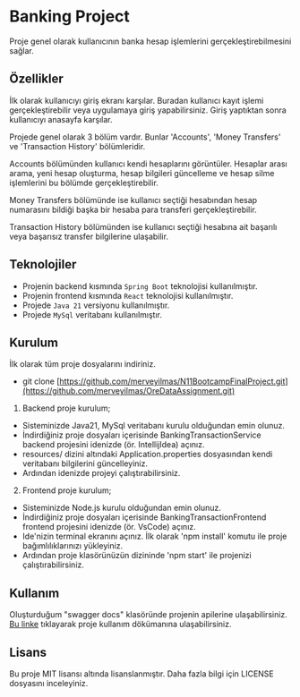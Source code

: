 # Banking Project

Proje genel olarak kullanıcının banka hesap işlemlerini gerçekleştirebilmesini sağlar.

## Özellikler
İlk olarak kullanıcıyı giriş ekranı karşılar. Buradan kullanıcı kayıt işlemi gerçekleştirebilir veya uygulamaya giriş yapabilirsiniz. Giriş yaptıktan sonra kullanıcıyı anasayfa karşılar.

Projede genel olarak 3 bölüm vardır. Bunlar 'Accounts', 'Money Transfers' ve 'Transaction History' bölümleridir.

Accounts bölümünden kullanıcı kendi hesaplarını görüntüler. Hesaplar arası arama, yeni hesap oluşturma, hesap bilgileri güncelleme ve hesap silme işlemlerini bu bölümde gerçekleştirebilir.

Money Transfers bölümünde ise kullanıcı seçtiği hesabından hesap numarasını bildiği başka bir hesaba para transferi gerçekleştirebilir.

Transaction History bölümünden ise kullanıcı seçtiği hesabına ait başarılı veya başarısız transfer bilgilerine ulaşabilir.

## Teknolojiler
* Projenin backend kısmında `Spring Boot` teknolojisi kullanılmıştır.
* Projenin frontend kısmında `React` teknolojisi kullanılmıştır.
* Projede `Java 21` versiyonu kullanılmıştır.
* Projede `MySql` veritabanı kullanılmıştır.

## Kurulum
İlk olarak tüm proje dosyalarını indiriniz.
- git clone [https://github.com/merveyilmas/N11BootcampFinalProject.git](https://github.com/merveyilmas/OreDataAssignment.git)
1. Backend proje kurulum;
- Sisteminizde Java21, MySql veritabanı kurulu olduğundan emin olunuz.
- İndirdiğiniz proje dosyaları içerisinde BankingTransactionService backend projesini idenizde (ör. IntellijIdea) açınız.
- resources/ dizini altındaki Application.properties dosyasından kendi veritabanı bilgilerini güncelleyiniz.
- Ardından idenizde projeyi çalıştırabilirsiniz.
2.  Frontend proje kurulum;
- Sisteminizde Node.js kurulu olduğundan emin olunuz.
- İndirdiğiniz proje dosyaları içerisinde BankingTransactionFrontend frontend projesini idenizde (ör. VsCode) açınız.
- Ide'nizin terminal ekranını açınız. İlk olarak 'npm install' komutu ile proje bağımlılıklarınızı yükleyiniz.
- Ardından proje klasörünüzün dizininde 'npm start' ile projenizi çalıştırabilirsiniz.

## Kullanım
Oluşturduğum "swagger docs" klasöründe projenin apilerine ulaşabilirsiniz. 
[Bu linke](https://drive.google.com/file/d/1l8ojWyygxOSZ9cgfM5i6eNv9YEiBwUcZ/view?usp=sharing) tıklayarak proje kullanım dökümanına ulaşabilirsiniz.

## Lisans
Bu proje MIT lisansı altında lisanslanmıştır. Daha fazla bilgi için LICENSE dosyasını inceleyiniz.
